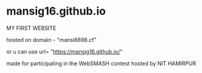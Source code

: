 # mansig16.github.io


MY FIRST WEBSITE


hosted on domain -    "mansi6698.cf"


or u can use url= "https://mansig16.github.io/"


made for participating in the WebSMASH contest hosted by NIT HAMIRPUR 
